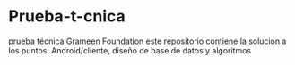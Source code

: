 Prueba-t-cnica
==============

prueba técnica Grameen Foundation
este repositorio contiene la solución a los puntos: Android/cliente, diseño de base de datos y algoritmos
